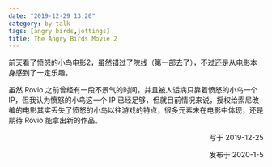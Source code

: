 ```yaml
---
date: "2019-12-29 13:20"
category: by-talk
tags: [angry birds,jottings]
title: The Angry Birds Movie 2
---
```

前天看了愤怒的小鸟电影2，虽然错过了院线（第一部去了），不过还是从电影本身感到了一定乐趣。

<!-- more -->

虽然 Rovio 之前曾经有一段不景气的时间，并且被人诟病只靠着愤怒的小鸟一个 IP，但我认为愤怒的小鸟这一个 IP 已经足够，但就目前情况来说，授权给索尼改编的电影其实丢失了愤怒的小鸟以往游戏的特点，很多元素未在电影中体现，还是期待 Rovio 能拿出新的作品。

<p align="right">写于 2019-12-25</p>

<p align="right">发布于 2020-1-5</p>
